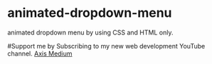 # animated-dropdown-menu

animated dropdown menu by using CSS and HTML only.

#Support me by Subscribing to my new web development YouTube channel.
<a href="https://www.youtube.com/channel/UCT72pY7IWmD8J6kv_zHjJ6A" >Axis Medium</a>
